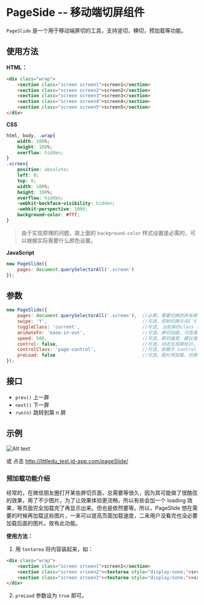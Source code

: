 # PageSide -- 移动端切屏组件

`PageSlide` 是一个用于移动端屏切的工具，支持竖切，横切，预加载等功能。

## 使用方法

**HTML：**
```html
<div class="wrap">
    <section class="screen screen1">screen1</section>
    <section class="screen screen2">screen2</section>
    <section class="screen screen3">screen3</section>
    <section class="screen screen4">screen4</section>
    <section class="screen screen5">screen5</section>
</div>
```

**CSS**
```css
html, body, .wrap{
    width: 100%;
    height: 100%;
    overflow: hidden;
}
.screen{
    position: absolute;
    left: 0;
    top: 0;
    width: 100%;
    height: 100%;
    overflow: hidden;
    -webkit-backface-visibility: hidden;
    -webkit-perspective: 1000;
    background-color: #fff;
}
```
>由于实现原理的问题，故上面的 `background-color` 样式设置是必需的，可以根据实际需要什么颜色设置。

**JavaScript**
```javascript
new PageSlide({
    pages: document.querySelectorAll('.screen')
});
```

## 参数

```javascript
new PageSlide({
    pages: document.querySelectorAll('.screen'),  //必需，需要切换的所有屏
    swipe: 'Y',                                   //可选，控制切换方向['X', 'Y']，默认值为 'Y'
    toggleClass: 'current',                       //可选, 当前屏的class (方便实现内容的进场动画)，默认值为 'current'
    animateFn: 'ease-in-out',                     //可选，屏切动画，可选值为 ['linear', 'ease', 'ease-in', 'ease-out', 'ease-in-out']，默认值为 'ease-in-out'
    speed: 500,                                   //可选，屏切速度，建议值范围为[100-1000]，默认值为 500
    control: false,                               //可选，动态生成屏标识，默认为 false
    controlClass: 'page-control',                 //可选，依赖于 control 属性，方便用户设置标识样式，默认值为 'page-control'
    preLoad: false                                //可选，图片预加载，切换到当前屏时，预先加载下一屏的图片，默认为 false
});
```

## 接口

- `prev()` 上一屏
- `next()` 下一屏
- `run(n)` 跳转到第 n 屏

## 示例

![Alt text](https://code.jd.com/jd_41e5d24c4645f/jae_littledu_test/imag/master/pageSlide/cli.jpg)

或 点击 http://littledu_test.jd-app.com/pageSlide/


### 预加载功能介绍

经常的，在微信朋友圈打开某些屏切页面，总需要等很久，因为其可能做了很酷弦的效果，用了不少图片，为了让效果体验更流畅，所以有些会加一个 loading 效果，等页面完全加载完了再显示出来。但也是依然要等。所以，PageSlide 想在需要的时候再加载这些图片，一来可以提高页面加载速度，二来用户没看完也没必要加载后面的图片。故有此功能。

**使用方法：**  

1. 用 `textarea` 将内容装起来，如：
```html
<div class="wrap">
    <section class="screen srceen1">screen1</section>
    <section class="screen srceen2"><textarea style="display:none;">srceen2</textarea></section>
    <section class="screen srceen3"><textarea style="display:none;">>srceen3</textarea></section>
</div>
```
2. `preLoad` 参数设为 `true` 即可。



